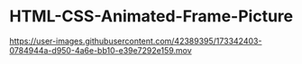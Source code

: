 # HTML-CSS-Animated-Frame-Picture



https://user-images.githubusercontent.com/42389395/173342403-0784944a-d950-4a6e-bb10-e39e7292e159.mov


